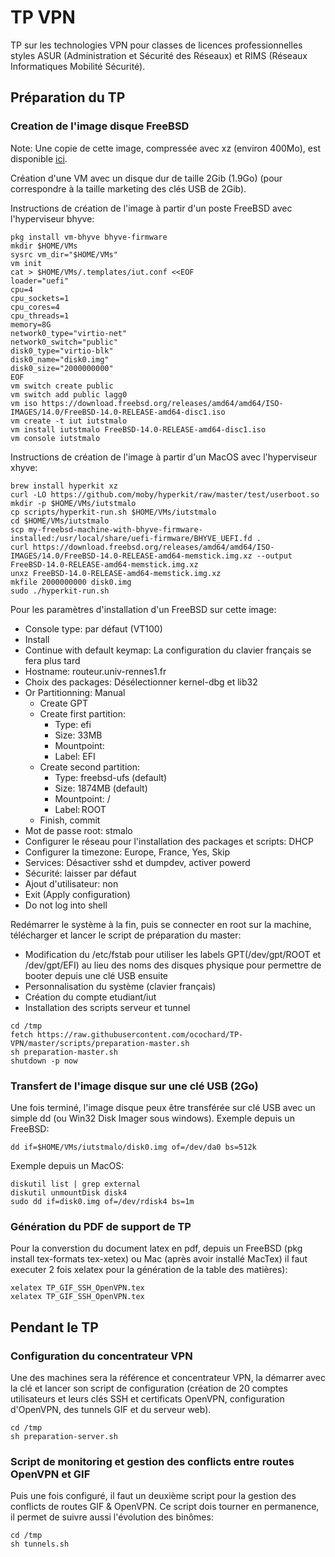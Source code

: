 # TP VPN

TP sur les technologies VPN pour classes de licences professionnelles styles ASUR (Administration et Sécurité des Réseaux) et RIMS (Réseaux Informatiques Mobilité Sécurité).

## Préparation du TP

### Creation de l'image disque FreeBSD

Note: Une copie de cette image, compressée avec xz (environ 400Mo), est disponible [ici](http://gugus69.free.fr/IUT/FreeBSD13-UEFI-iutstmalo.img.xz).

Création d'une VM avec un disque dur de taille 2Gib (1.9Go) (pour correspondre à la taille marketing des clés USB de 2Gib).

Instructions de création de l'image à partir d'un poste FreeBSD avec l'hyperviseur bhyve:
```
pkg install vm-bhyve bhyve-firmware
mkdir $HOME/VMs
sysrc vm_dir="$HOME/VMs"
vm init
cat > $HOME/VMs/.templates/iut.conf <<EOF
loader="uefi"
cpu=4
cpu_sockets=1
cpu_cores=4
cpu_threads=1
memory=8G
network0_type="virtio-net"
network0_switch="public"
disk0_type="virtio-blk"
disk0_name="disk0.img"
disk0_size="2000000000"
EOF
vm switch create public
vm switch add public lagg0
vm iso https://download.freebsd.org/releases/amd64/amd64/ISO-IMAGES/14.0/FreeBSD-14.0-RELEASE-amd64-disc1.iso
vm create -t iut iutstmalo
vm install iutstmalo FreeBSD-14.0-RELEASE-amd64-disc1.iso
vm console iutstmalo
```

Instructions de création de l'image à partir d'un MacOS avec l'hyperviseur xhyve:
```
brew install hyperkit xz
curl -LO https://github.com/moby/hyperkit/raw/master/test/userboot.so
mkdir -p $HOME/VMs/iutstmalo
cp scripts/hyperkit-run.sh $HOME/VMs/iutstmalo
cd $HOME/VMs/iutstmalo
scp my-freebsd-machine-with-bhyve-firmware-installed:/usr/local/share/uefi-firmware/BHYVE_UEFI.fd .
curl https://download.freebsd.org/releases/amd64/amd64/ISO-IMAGES/14.0/FreeBSD-14.0-RELEASE-amd64-memstick.img.xz --output FreeBSD-14.0-RELEASE-amd64-memstick.img.xz
unxz FreeBSD-14.0-RELEASE-amd64-memstick.img.xz
mkfile 2000000000 disk0.img
sudo ./hyperkit-run.sh
```

Pour les paramètres d'installation d'un FreeBSD sur cette image:
* Console type: par défaut (VT100)
* Install
* Continue with default keymap: La configuration du clavier français se fera plus tard
* Hostname: routeur.univ-rennes1.fr
* Choix des packages: Désélectionner kernel-dbg et lib32
* Or Partitionning: Manual
  * Create GPT 
  * Create first partition:
    * Type: efi
    * Size: 33MB
    * Mountpoint:
    * Label: EFI
  * Create second partition:
    * Type: freebsd-ufs (default)
    * Size: 1874MB (default)
    * Mountpoint: /
    * Label: ROOT
  * Finish, commit
* Mot de passe root: stmalo
* Configurer le réseau pour l'installation des packages et scripts: DHCP
* Configurer la timezone: Europe, France, Yes, Skip
* Services: Désactiver sshd et dumpdev, activer powerd
* Sécurité: laisser par défaut
* Ajout d'utilisateur: non
* Exit (Apply configuration)
* Do not log into shell

Redémarrer le système à la fin, puis se connecter en root sur la machine, télécharger et lancer le script de préparation du master:
* Modification du /etc/fstab pour utiliser les labels GPT(/dev/gpt/ROOT et /dev/gpt/EFI) au lieu des noms des disques physique pour permettre de booter depuis une clé USB ensuite
* Personnalisation du système (clavier français)
* Création du compte etudiant/iut
* Installation des scripts serveur et tunnel

```
cd /tmp
fetch https://raw.githubusercontent.com/ocochard/TP-VPN/master/scripts/preparation-master.sh
sh preparation-master.sh
shutdown -p now
```

### Transfert de l'image disque sur une clé USB (2Go)
Une fois terminé, l'image disque peux être transférée sur clé USB avec un simple dd (ou Win32 Disk Imager sous windows).
Exemple depuis un FreeBSD:
```
dd if=$HOME/VMs/iutstmalo/disk0.img of=/dev/da0 bs=512k
```
Exemple depuis un MacOS:
```
diskutil list | grep external
diskutil unmountDisk disk4
sudo dd if=disk0.img of=/dev/rdisk4 bs=1m
```

### Génération du PDF de support de TP
Pour la converstion du document latex en pdf, depuis un FreeBSD (pkg install tex-formats tex-xetex) ou Mac (après avoir installé MacTex) il faut executer 2 fois xelatex pour la génération de la table des matières):
```
xelatex TP_GIF_SSH_OpenVPN.tex
xelatex TP_GIF_SSH_OpenVPN.tex
```

## Pendant le TP

### Configuration du concentrateur VPN

Une des machines sera la référence et concentrateur VPN, la démarrer avec la clé et lancer son script de configuration (création de 20 comptes utilisateurs et leurs clés SSH et certificats OpenVPN, configuration d'OpenVPN, des tunnels GIF et du serveur web).
```
cd /tmp
sh preparation-server.sh
```

### Script de monitoring et gestion des conflicts entre routes OpenVPN et GIF

Puis une fois configuré, il faut un deuxième script pour la gestion des conflicts de routes GIF & OpenVPN.
Ce script dois tourner en permanence, il permet de suivre aussi l'évolution des binômes:
```
cd /tmp
sh tunnels.sh
```
